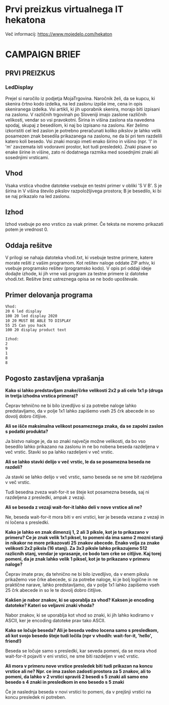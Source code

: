 # Prvi preizkus virtualnega IT hekatona

Več informacij: https://www.mojedelo.com/hekaton

# CAMPAIGN BRIEF
## PRVI PREIZKUS
### LedDisplay

Prejel si naročilo iz podjetja MojaTrgovina. Naročnik želi, da se kupcu, ki skenira črtno kodo izdelka, na led zaslonu izpiše ime, cena in opis skeniranega izdelka. Vsi artikli, ki jih uporabnik skenira, morajo biti izpisani na zaslonu. V različnih trgovinah po Sloveniji imajo zaslone različnih velikosti, vendar so vsi pravokotni. Širina in višina zaslona sta navedena spodaj, skupaj z besedilom, ki naj bo izpisano na zaslonu. Ker želimo izkoristiti cel led zaslon je potrebno preračunati koliko pikslov je lahko velik posamezen znak besedila prikazanega na zaslonu, ne da bi pri tem razdelili katero koli besedo. Vsi znaki morajo imeti enako širino in višino (npr. 'l' in 'm' zavzemata isti vodoravni prostor, kot tudi presledek). Znaki pisave so enake širine in višine, zato ni dodatnega razmika med sosednjimi znaki ali sosednjimi vrsticami.

## Vhod

Vsaka vrstica vhodne datoteke vsebuje en testni primer v obliki 'S V B'. S je širina in V višina število pikslov razpoložljivega prostora; B je besedilo, ki bi se naj prikazalo na led zaslonu.

## Izhod

Izhod vsebuje po eno vrstico za vsak primer. Če teksta ne moremo prikazati potem je vrednost 0.

## Oddaja rešitve

V prilogi se nahaja datoteka vhodi.txt, ki vsebuje testne primere, katere morate rešiti z vašim programom. Kot rešitev naloge oddate ZIP arhiv, ki vsebuje programsko rešitev (programsko kodo). V opis pri oddaji ideje dodajte izhode, ki jih vrne vaš program za testne primere iz datoteke vhodi.txt. Rešitve brez ustreznega opisa se ne bodo upoštevale.

## Primer delovanja programa
```sh
Vhod:
20 6 led display
100 20 led display 2020
10 20 MUST BE ABLE TO DISPLAY
55 25 Can you hack
100 20 display product text

Izhod:
2
9
1
8
8
```

## Pogosto zastavljena vprašanja

**Kako si lahko predstavljam znake/črke velikosti 2x2 p ali celo 1x1 p (druga in tretja izhodna vrstica primera)?**

Čeprav tehnično ne bi bilo izvedljivo si za potrebe naloge lahko predstavljamo, da v polje 1x1 lahko zapišemo vseh 25 črk abecede in so dovolj dobro čitljive.

**Ali se išče maksimalna velikost posameznega znaka, da se zapolni zaslon s podatki produkta?**

Ja bistvo naloge je, da so znaki največje možne velikosti, da bo vso besedilo lahko prikazano na zaslonu in ne bo nobena beseda razdeljena v več vrstic. Stavki so pa lahko razdeljeni v več vrstic.

**Ali se lahko stavki delijo v več vrstic, le da se posamezna beseda ne razdeli?**

Ja stavki se lahko delijo v več vrstic, samo beseda se ne sme bit razdeljena v več vrstic.

Tudi besedna zveza wait-for-it se šteje kot posamezna beseda, saj ni razdeljena z presledki, ampak z vezaji.

**Ali se beseda z vezaji wait-for-it lahko deli v nove vrstice ali ne?**

Ne, beseda wait-for-it mora biti v eni vrstici, ker je beseda vezana z vezaji in ni ločena s presledki.

**Kako je lahko en znak dimenzij 1, 2 ali 3 piksle, kot je to prikazano v primeru? Ce je znak velik 1x1 piksel, to pomeni da ima samo 2 mozni stanji in nikakor ne more prikazovati 25 znakov abecede. Enako velja za znake velikosti 2x2 piksla (16 stanj). Za 3x3 piksle lahko prikazujemo 512 razlicnih stanj, vendar je vprasanje, ce bodo tam crke se citljive. Kaj torej pomeni, da je znak lahko velik 1 piksel, kot je to prikazano v primeru naloge?**

Čeprav imate prav, da tehnično ne bi bilo izvedljivo, da v enem pikslu prikažemo vse črke abecede, si za potrebe naloge, ki je bolj logične in ne praktične narave, lahko predstavljamo, da v polje 1x1 lahko zapišemo vseh 25 črk abecede in so le te dovolj dobro čitljive.

**Kakšen je nabor znakov, ki se uporablja za vhod? Kaksen je encoding datoteke? Kateri so veljavni znaki vhoda?**

Nabor znakov, ki se uporablja kot vhod so znaki, ki jih lahko kodiramo v ASCII, ker je encoding datoteke prav tako ASCII.

**Kako se ločuje beseda? Ali je beseda vedno locena samo s presledkom, ali kot svojo besedo šteje tudi ločila (npr v vhodih: wait-for-it, 'hello', friend!)**

Beseda se ločuje samo s presledki, kar seveda pomeni, da se mora vhod wait-for-it pojaviti v eni vrstici, ne sme biti razdeljen v več vrstic.

**Ali mora v primeru nove vrstice presledek biti tudi prikazan na koncu vrstice ali ne? Npr. ce ima zaslon zadosti prostora za 5 znakov, ali to pomeni, da lahko v 2 vrstici spraviš 2 besedi s 5 znaki ali samo eno besedo s 4 znaki in presledkom in eno besedo s 5 znaki**

Če je naslednja beseda v novi vrstici to pomeni, da v prejšnji vrstici na koncu presledek ni potreben.